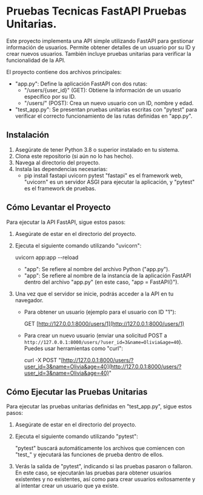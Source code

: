 # Pruebas Tecnicas FastAPI Pruebas Unitarias.

Este proyecto implementa una API simple utilizando FastAPI para gestionar información de usuarios. Permite obtener detalles de un usuario por su ID y crear nuevos usuarios. También incluye pruebas unitarias para verificar la funcionalidad de la API.

El proyecto contiene dos archivos principales:

* "app.py": Define la aplicación FastAPI con dos rutas:
    * "/users/{user_id}" (GET): Obtiene la información de un usuario específico por su ID.
    * "/users/" (POST): Crea un nuevo usuario con un ID, nombre y edad.
* "test_app.py": Se presentan pruebas unitarias escritas con "pytest" para verificar el correcto funcionamiento de las rutas definidas en "app.py".

## Instalación

1.  Asegúrate de tener Python 3.8 o superior instalado en tu sistema.
2.  Clona este repositorio (si aún no lo has hecho).
3.  Navega al directorio del proyecto.
4.  Instala las dependencias necesarias:
    - pip install fastapi uvicorn pytest
  "fastapi" es el framework web, "uvicorn" es un servidor ASGI para ejecutar la aplicación, y "pytest" es el framework de pruebas.



## Cómo Levantar el Proyecto

Para ejecutar la API FastAPI, sigue estos pasos:

1.  Asegúrate de estar en el directorio del proyecto.
2.  Ejecuta el siguiente comando utilizando "uvicorn":
    
    uvicorn app:app --reload
   
    * "app": Se refiere al nombre del archivo Python ("app.py").
    * "app": Se refiere al nombre de la instancia de la aplicación FastAPI dentro del archivo "app.py" (en este caso, "app = FastAPI()").

3.  Una vez que el servidor se inicie, podrás acceder a la API en tu navegador. 

    * Para obtener un usuario (ejemplo para el usuario con ID "1"):
        
        GET [http://127.0.0.1:8000/users/1](http://127.0.0.1:8000/users/1)
        
    * Para crear un nuevo usuario (enviar una solicitud POST a `http://127.0.0.1:8000/users/?user_id=3&name=Olivia&age=40`). Puedes usar herramientas como "curl":
        
        curl -X POST "[http://127.0.0.1:8000/users/?user_id=3&name=Olivia&age=40](http://127.0.0.1:8000/users/?user_id=3&name=Olivia&age=40)"
        

## Cómo Ejecutar las Pruebas Unitarias

Para ejecutar las pruebas unitarias definidas en "test_app.py", sigue estos pasos:

1.  Asegúrate de estar en el directorio del proyecto.
2.  Ejecuta el siguiente comando utilizando "pytest":
    
    "pytest" buscará automáticamente los archivos que comiencen con "test_" y ejecutará las funciones de prueba dentro de ellos.

3.  Verás la salida de "pytest", indicando si las pruebas pasaron o fallaron. En este caso, se ejecutarán las pruebas para obtener usuarios existentes y no existentes, así como para crear usuarios exitosamente y al intentar crear un usuario que ya existe.
